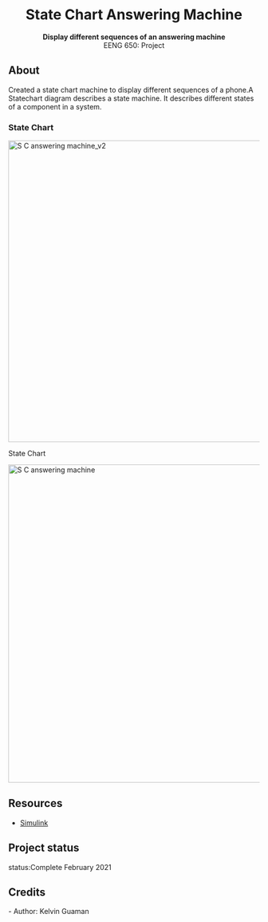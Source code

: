 <h1 align="center">State Chart Answering Machine</h1>
  <p align="center"><strong>Display different sequences of an answering machine </strong>
   <br>EENG 650: Project</p>

  <h2>About</h2>
 Created a state chart machine to display different sequences of a phone.A Statechart diagram describes a state machine. It describes different states of a component in a system. 

 <h3>State Chart</h3>
<img width="604" alt="S C answering machine_v2" src="https://user-images.githubusercontent.com/80166775/110381446-716d4b00-8027-11eb-89cf-f26cc4dbf321.PNG">

<p>State Chart</p>
<img width="637" alt="S C answering machine" src="https://user-images.githubusercontent.com/80166775/110381663-c7da8980-8027-11eb-8598-d82a448a9830.PNG">


<h2>Resources</h2>
<ul>
  <li><a href="https://www.mathworks.com/products/simulink.html" target="_blank">Simulink</a></li>
</ul>  

<h2>Project status</h2>
 status:Complete 
 February 2021

<h2>Credits</h2>
- Author: Kelvin Guaman

